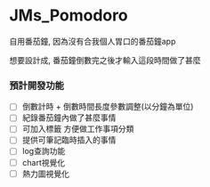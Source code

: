 # JMs_Pomodoro
自用番茄鐘, 因為沒有合我個人胃口的番茄鐘app 
 
想要設計成, 番茄鐘倒數完之後才輸入這段時間做了甚麼 

### 預計開發功能
- [ ] 倒數計時 + 倒數時間長度參數調整(以分鐘為單位)
- [ ] 紀錄番茄鐘內做了甚麼事情
- [ ] 可加入標籤 方便做工作事項分類
- [ ] 提供可筆記臨時插入的事情
- [ ] log查詢功能 
- [ ] chart視覺化
- [ ] 熱力圖視覺化
